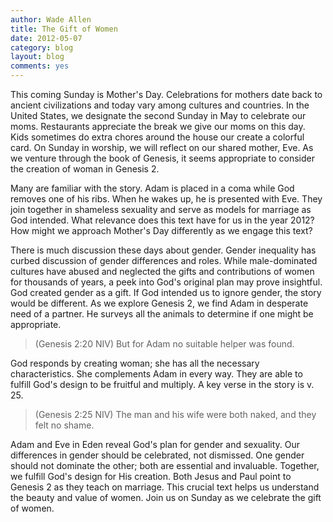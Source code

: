 ```yaml
---
author: Wade Allen
title: The Gift of Women
date: 2012-05-07
category: blog
layout: blog
comments: yes
---
```


This coming Sunday is Mother's Day. Celebrations for mothers date back to ancient civilizations and today vary among cultures and countries. In the United States, we designate the second Sunday in May to celebrate our moms. Restaurants appreciate the break we give our moms on this day. Kids sometimes do extra chores around the house our create a colorful card. On Sunday in worship, we will reflect on our shared mother, Eve. As we venture through the book of Genesis, it seems appropriate to consider the creation of woman in Genesis 2.

Many are familiar with the story. Adam is placed in a coma while God removes one of his ribs. When he wakes up, he is presented with Eve. They join together in shameless sexuality and serve as models for marriage as God intended. What relevance does this text have for us in the year 2012? How might we approach Mother's Day differently as we engage this text?

There is much discussion these days about gender. Gender inequality has curbed discussion of gender differences and roles. While male-dominated cultures have abused and neglected the gifts and contributions of women for thousands of years, a peek into God's original plan may prove insightful. God created gender as a gift. If God intended us to ignore gender, the story would be different. As we explore Genesis 2, we find Adam in desperate need of a partner. He surveys all the animals to determine if one might be appropriate.

>(Genesis 2:20 NIV) But for Adam no suitable helper was found.

God responds by creating woman; she has all the necessary characteristics. She complements Adam in every way. They are able to fulfill God's design to be fruitful and multiply. A key verse in the story is v. 25.

>(Genesis 2:25 NIV) The man and his wife were both naked, and they felt no shame.

Adam and Eve in Eden reveal God's plan for gender and sexuality. Our differences in gender should be celebrated, not dismissed. One gender should not dominate the other; both are essential and invaluable. Together, we fulfill God's design for His creation. Both Jesus and Paul point to Genesis 2 as they teach on marriage. This crucial text helps us understand the beauty and value of women. Join us on Sunday as we celebrate the gift of women.

